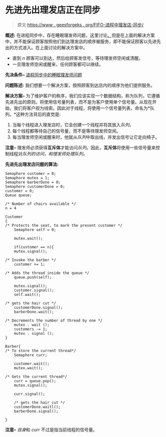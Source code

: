 # 先进先出理发店正在同步

> 原文:[https://www . geesforgeks . org/FIFO-进程中理发店-同步/](https://www.geeksforgeeks.org/fifo-barbershop-in-process-synchronization/)

**概述:**
在进程同步中，存在睡眠理发师问题，这里讨论[。](https://www.geeksforgeeks.org/sleeping-barber-problem-in-process-synchronization/)但是在上面的解决方案中，并不能保证顾客按照他们到达理发店的顺序被服务，即不能保证顾客以先进先出的方式进入。在上面讨论的解决方案中。

*   直到 *n* 顾客可以到达，然后给顾客发信号，等待理发师空闲或清醒。
*   一旦理发师空闲或醒来，任何顾客都可以继续。

**先决条件–**
[进程同步中的睡眠理发师问题](https://www.geeksforgeeks.org/sleeping-barber-problem-in-process-synchronization/)

**问题陈述:**
我们想要一个解决方案，按照顾客到达店内的顺序为他们提供服务。

**解决方案–**
为了维护客户的秩序，我们应该实现一个数据结构，称为队列，它遵循先进先出的原则。将使用信号量列表，而不是为客户使用单个信号量。从现在开始，我们将客户视为线索。因此对于线程，将使用一个信号量列表，命名为*队列。*这种方法背后的直觉是:

1.  当每个线程进入理发店时，它会创建一个线程并将其放入*队列。*
2.  每个线程都等待自己的信号量，而不是等待理发师空闲。
3.  每当理发师空闲或醒来时，他就从*队列*中取出线，并发出信号让它走向椅子。

**注意–**
理发师必须获得**互斥体**才能访问*队列*。因此，**互斥体**将使用一些信号量来控制线程对*队列的访问，*和理发师处理*队列。*

**先进先出理发店问题的算法:**

```
Semaphore customer = 0;
Semaphore mutex = 1;
Semaphore barberDone = 0;
Semaphore customerDone = 0;
customer = 0;
Queue queue;

/* Number of chairs available */
n = 4

Customer
{
/* Protects the seat, to mark the present customer */
    Semaphore self = 0;

    mutex.wait();

    if(customer == n){
    mutex.signal();

/* Invoke the barber */
    customer += 1;          

/* Adds the thread inside the queue */
    queue.push(self);

    mutex.signal();
    customer.signal();
    self.wait();

/* gets the hair cut */
    customerDone.signal();
    barberDone.wait();

/* Decrements the number of thread by one */
    mutex . wait ();
    customers -= 1;
    mutex . signal ();
}

Barber{
/* To store the current thread*/
    Semaphore curr;

    customer.wait();
    mutex.wait();

/* Gets the current thread*/
    curr = queue.pop();
    mutex.signal();

    curr.signal();

    /* gets the hair cut */
    customerDone.waitl();
    barberDone.signal();

}
```

**注意–**
*自身*和 *curr* 不过是指当前线程的信号量。